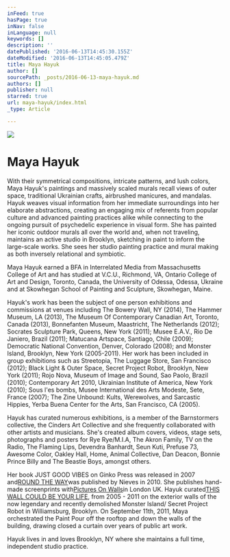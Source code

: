```yaml
---
inFeed: true
hasPage: true
inNav: false
inLanguage: null
keywords: []
description: ''
datePublished: '2016-06-13T14:45:30.155Z'
dateModified: '2016-06-13T14:45:05.479Z'
title: Maya Hayuk
author: []
sourcePath: _posts/2016-06-13-maya-hayuk.md
authors: []
publisher: null
starred: true
url: maya-hayuk/index.html
_type: Article

---
```

![](https://the-grid-user-content.s3-us-west-2.amazonaws.com/8c917c05-541c-4f85-bee1-077b38a3b11e.jpg)

# Maya Hayuk

With their symmetrical compositions, intricate patterns, and lush colors, Maya Hayuk's paintings and massively scaled murals recall views of outer space, traditional Ukrainian crafts, airbrushed manicures, and mandalas. Hayuk weaves visual information from her immediate surroundings into her elaborate abstractions, creating an engaging mix of referents from popular culture and advanced painting practices alike while connecting to the ongoing pursuit of psychedelic experience in visual form. She has painted her iconic outdoor murals all over the world and, when not traveling, maintains an active studio in Brooklyn, sketching in paint to inform the large-scale works. She sees her studio painting practice and mural making as both inversely relational and symbiotic.

Maya Hayuk earned a BFA in Interrelated Media from Massachusetts College of Art and has studied at V.C.U., Richmond, VA, Ontario College of Art and Design, Toronto, Canada, the University of Odessa, Odessa, Ukraine and at Skowhegan School of Painting and Sculpture, Skowhegan, Maine.

Hayuk's work has been the subject of one person exhibitions and commissions at venues including The Bowery Wall, NY (2014), The Hammer Museum, LA (2013), The Museum Of Contemporary Canadian Art, Toronto, Canada (2013), Bonnefanten Museum, Maastricht, The Netherlands (2012); Socrates Sculpture Park, Queens, New York (2011); Musee E.A.V., Rio De Janiero, Brazil (2011); Matucana Artspace, Santiago, Chile (2009); Democratic National Convention, Denver, Colorado (2008); and Monster Island, Brooklyn, New York (2005-2011). Her work has been included in group exhibitions such as Streetopia, The Luggage Store, San Francisco (2012); Black Light & Outer Space, Secret Project Robot, Brooklyn, New York (2011); Rojo Nova, Museum of Image and Sound, Sao Paolo, Brazil (2010); Contemporary Art 2010, Ukrainian Institute of America, New York (2010); Sous l'es bombs, Musee International des Arts Modeste, Sete, France (2007); The Zine Unbound: Kults, Werewolves, and Sarcastic Hippies, Yerba Buena Center for the Arts, San Francisco, CA (2005). 

Hayuk has curated numerous exhibitions, is a member of the Barnstormers collective, the Cinders Art Collective and she frequently collaborated with other artists and musicians. She's created album covers, videos, stage sets, photographs and posters for Rye Rye/M.I.A, The Akron Family, TV on the Radio, The Flaming Lips, Devendra Banhardt, Seun Kuti, Prefuse 73, Awesome Color, Oakley Hall, Home, Animal Collective, Dan Deacon, Bonnie Prince Billy and The Beastie Boys, amongst others.

Her book JUST GOOD VIBES on Ginko Press was released in 2007 and[ROUND THE WAY][0]was published by Nieves in 2010\. She publishes hand-made screenprints with[Pictures On Walls][1]in London UK. Hayuk curated[THIS WALL COULD BE YOUR LIFE][2], from 2005 - 2011 on the exterior walls of the now legendary and recently demolished Monster Island/ Secret Project Robot in Williamsburg, Brooklyn. On September 11th, 2011, Maya orchestrated the Paint Pour off the rooftop and down the walls of the building, drawing closed a curtain over years of public art work.

Hayuk lives in and loves Brooklyn, NY where she maintains a full time, independent studio practice.

[0]: http://www.nieves.ch/catalogue/maya2.html
[1]: http://www.picturesonwalls.com/Art_Artists.asp?Artist=Maya%20Hayuk&Offset=0&PageNo=1
[2]: http://timothysaccenti.com/blog/colour-theory/